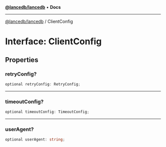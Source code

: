 [**@lancedb/lancedb**](../README.md) • **Docs**

***

[@lancedb/lancedb](../globals.md) / ClientConfig

# Interface: ClientConfig

## Properties

### retryConfig?

```ts
optional retryConfig: RetryConfig;
```

***

### timeoutConfig?

```ts
optional timeoutConfig: TimeoutConfig;
```

***

### userAgent?

```ts
optional userAgent: string;
```
